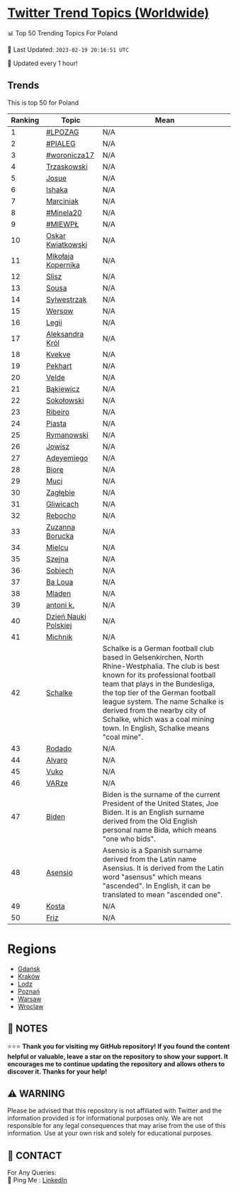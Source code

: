 [Twitter Trend Topics (Worldwide)](https://github.com/ErcinDedeoglu/Twitter-Trend-Topics)
==========


📊 Top 50 Trending Topics For Poland

📆 Last Updated: `2023-02-19 20:16:51 UTC`

🔧 Updated every 1 hour!


## Trends

This is top 50 for Poland

| Ranking | Topic | Mean |
| ------- | ------------ | ------------ |
| 1 | [#LPOZAG](http://twitter.com/search?q=%23LPOZAG) | N/A |
| 2 | [#PIALEG](http://twitter.com/search?q=%23PIALEG) | N/A |
| 3 | [#woronicza17](http://twitter.com/search?q=%23woronicza17) | N/A |
| 4 | [Trzaskowski](http://twitter.com/search?q=Trzaskowski) | N/A |
| 5 | [Josue](http://twitter.com/search?q=Josue) | N/A |
| 6 | [Ishaka](http://twitter.com/search?q=Ishaka) | N/A |
| 7 | [Marciniak](http://twitter.com/search?q=Marciniak) | N/A |
| 8 | [#Minela20](http://twitter.com/search?q=%23Minela20) | N/A |
| 9 | [#MIEWPŁ](http://twitter.com/search?q=%23MIEWP%c5%81) | N/A |
| 10 | [Oskar Kwiatkowski](http://twitter.com/search?q=Oskar+Kwiatkowski) | N/A |
| 11 | [Mikołaja Kopernika](http://twitter.com/search?q=Miko%c5%82aja+Kopernika) | N/A |
| 12 | [Slisz](http://twitter.com/search?q=Slisz) | N/A |
| 13 | [Sousa](http://twitter.com/search?q=Sousa) | N/A |
| 14 | [Sylwestrzak](http://twitter.com/search?q=Sylwestrzak) | N/A |
| 15 | [Wersow](http://twitter.com/search?q=Wersow) | N/A |
| 16 | [Legii](http://twitter.com/search?q=Legii) | N/A |
| 17 | [Aleksandra Król](http://twitter.com/search?q=Aleksandra+Kr%c3%b3l) | N/A |
| 18 | [Kvekve](http://twitter.com/search?q=Kvekve) | N/A |
| 19 | [Pekhart](http://twitter.com/search?q=Pekhart) | N/A |
| 20 | [Velde](http://twitter.com/search?q=Velde) | N/A |
| 21 | [Bąkiewicz](http://twitter.com/search?q=B%c4%85kiewicz) | N/A |
| 22 | [Sokołowski](http://twitter.com/search?q=Soko%c5%82owski) | N/A |
| 23 | [Ribeiro](http://twitter.com/search?q=Ribeiro) | N/A |
| 24 | [Piasta](http://twitter.com/search?q=Piasta) | N/A |
| 25 | [Rymanowski](http://twitter.com/search?q=Rymanowski) | N/A |
| 26 | [Jowisz](http://twitter.com/search?q=Jowisz) | N/A |
| 27 | [Adeyemiego](http://twitter.com/search?q=Adeyemiego) | N/A |
| 28 | [Biorę](http://twitter.com/search?q=Bior%c4%99) | N/A |
| 29 | [Muci](http://twitter.com/search?q=Muci) | N/A |
| 30 | [Zagłębie](http://twitter.com/search?q=Zag%c5%82%c4%99bie) | N/A |
| 31 | [Gliwicach](http://twitter.com/search?q=Gliwicach) | N/A |
| 32 | [Rebocho](http://twitter.com/search?q=Rebocho) | N/A |
| 33 | [Zuzanna Borucka](http://twitter.com/search?q=Zuzanna+Borucka) | N/A |
| 34 | [Mielcu](http://twitter.com/search?q=Mielcu) | N/A |
| 35 | [Szejna](http://twitter.com/search?q=Szejna) | N/A |
| 36 | [Sobiech](http://twitter.com/search?q=Sobiech) | N/A |
| 37 | [Ba Loua](http://twitter.com/search?q=Ba+Loua) | N/A |
| 38 | [Mladen](http://twitter.com/search?q=Mladen) | N/A |
| 39 | [antoni k.](http://twitter.com/search?q=antoni+k.) | N/A |
| 40 | [Dzień Nauki Polskiej](http://twitter.com/search?q=Dzie%c5%84+Nauki+Polskiej) | N/A |
| 41 | [Michnik](http://twitter.com/search?q=Michnik) | N/A |
| 42 | [Schalke](http://twitter.com/search?q=Schalke) | Schalke is a German football club based in Gelsenkirchen, North Rhine-Westphalia. The club is best known for its professional football team that plays in the Bundesliga, the top tier of the German football league system. The name Schalke is derived from the nearby city of Schalke, which was a coal mining town. In English, Schalke means "coal mine". |
| 43 | [Rodado](http://twitter.com/search?q=Rodado) | N/A |
| 44 | [Alvaro](http://twitter.com/search?q=Alvaro) | N/A |
| 45 | [Vuko](http://twitter.com/search?q=Vuko) | N/A |
| 46 | [VARze](http://twitter.com/search?q=VARze) | N/A |
| 47 | [Biden](http://twitter.com/search?q=Biden) | Biden is the surname of the current President of the United States, Joe Biden. It is an English surname derived from the Old English personal name Bida, which means "one who bids". |
| 48 | [Asensio](http://twitter.com/search?q=Asensio) | Asensio is a Spanish surname derived from the Latin name Asensius. It is derived from the Latin word "asensus" which means "ascended". In English, it can be translated to mean "ascended one". |
| 49 | [Kosta](http://twitter.com/search?q=Kosta) | N/A |
| 50 | [Friz](http://twitter.com/search?q=Friz) | N/A |



# Regions

* [Gdańsk](</Poland/Gdańsk.md>)
* [Kraków](</Poland/Kraków.md>)
* [Lodz](</Poland/Lodz.md>)
* [Poznań](</Poland/Poznań.md>)
* [Warsaw](</Poland/Warsaw.md>)
* [Wroclaw](</Poland/Wroclaw.md>)



## 📝 NOTES

⭐⭐⭐ **Thank you for visiting my GitHub repository! If you found the content helpful or valuable, leave a star on the repository to show your support. It encourages me to continue updating the repository and allows others to discover it. Thanks for your help!**


## ⚠️ WARNING

Please be advised that this repository is not affiliated with Twitter and the information provided is for informational purposes only. We are not responsible for any legal consequences that may arise from the use of this information. Use at your own risk and solely for educational purposes.


## 📨 CONTACT

 For Any Queries:  
            🏓 Ping Me : [LinkedIn](https://www.linkedin.com/in/ercindedeoglu/)

